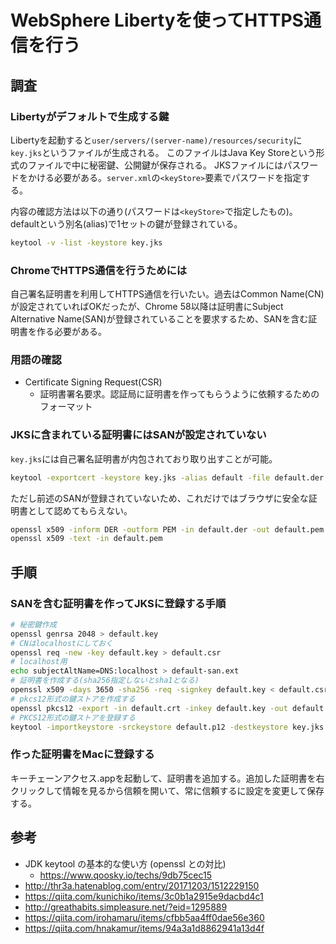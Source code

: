 # WebSphere Libertyを使ってHTTPS通信を行う

## 調査
### Libertyがデフォルトで生成する鍵

Libertyを起動すると`user/servers/(server-name)/resources/security`に`key.jks`というファイルが生成される。
このファイルはJava Key Storeという形式のファイルで中に秘密鍵、公開鍵が保存される。
JKSファイルにはパスワードをかける必要がある。`server.xml`の`<keyStore>`要素でパスワードを指定する。

内容の確認方法は以下の通り(パスワードは`<keyStore>`で指定したもの)。defaultという別名(alias)で1セットの鍵が登録されている。
```bash
keytool -v -list -keystore key.jks
```

### ChromeでHTTPS通信を行うためには

自己署名証明書を利用してHTTPS通信を行いたい。過去はCommon Name(CN)が設定されていればOKだったが、Chrome 58以降は証明書にSubject Alternative Name(SAN)が登録されていることを要求するため、SANを含む証明書を作る必要がある。

### 用語の確認

- Certificate Signing Request(CSR)
  - 証明書署名要求。認証局に証明書を作ってもらうように依頼するためのフォーマット

### JKSに含まれている証明書にはSANが設定されていない

`key.jks`には自己署名証明書が内包されており取り出すことが可能。

```bash
keytool -exportcert -keystore key.jks -alias default -file default.der
```

ただし前述のSANが登録されていないため、これだけではブラウザに安全な証明書として認めてもらえない。

```bash
openssl x509 -inform DER -outform PEM -in default.der -out default.pem
openssl x509 -text -in default.pem
```

## 手順
### SANを含む証明書を作ってJKSに登録する手順

```bash
# 秘密鍵作成
openssl genrsa 2048 > default.key
# CNはlocalhostにしておく
openssl req -new -key default.key > default.csr 
# localhost用
echo subjectAltName=DNS:localhost > default-san.ext 
# 証明書を作成する(sha256指定しないとsha1となる)
openssl x509 -days 3650 -sha256 -req -signkey default.key < default.csr > default.crt -extfile default-san.ext
# pkcs12形式の鍵ストアを作成する
openssl pkcs12 -export -in default.crt -inkey default.key -out default.p12 -name default
# PKCS12形式の鍵ストアを登録する
keytool -importkeystore -srckeystore default.p12 -destkeystore key.jks -srcstoretype pkcs12 -deststoretype jks -destalias default -alias default
```

### 作った証明書をMacに登録する

キーチェーンアクセス.appを起動して、証明書を追加する。追加した証明書を右クリックして情報を見るから信頼を開いて、常に信頼するに設定を変更して保存する。

## 参考
- JDK keytool の基本的な使い方 (openssl との対比)
  - https://www.qoosky.io/techs/9db75cec15
- http://thr3a.hatenablog.com/entry/20171203/1512229150
- https://qiita.com/kunichiko/items/3c0b1a2915e9dacbd4c1
- http://greathabits.simpleasure.net/?eid=1295889
- https://qiita.com/irohamaru/items/cfbb5aa4ff0dae56e360
- https://qiita.com/hnakamur/items/94a3a1d8862941a13d4f
